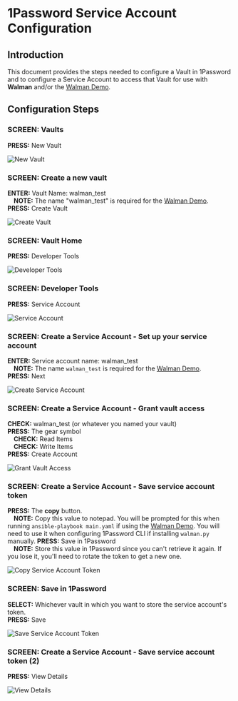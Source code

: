 # 1Password Service Account Configuration
## Introduction
This document provides the steps needed to configure a Vault in 1Password and to configure a Service Account to access that Vault for use with **Walman** and/or the [Walman Demo](https://github.com/twhalsema/walman/tree/main?tab=readme-ov-file#walman-demo).

## Configuration Steps

### SCREEN: Vaults
**PRESS:** New Vault  

![New Vault](/docimages/op_service_account/01_NewVault.png)

### SCREEN: Create a new vault
**ENTER:** Vault Name: walman_test  
    &emsp;**NOTE:** The name "walman_test" is required for the [Walman Demo](https://github.com/twhalsema/walman/tree/main?tab=readme-ov-file#walman-demo).  
**PRESS:** Create Vault  

![Create Vault](/docimages/op_service_account/02_VaultName.png)

### SCREEN: Vault Home
**PRESS:** Developer Tools  

![Developer Tools](/docimages/op_service_account/03_VaultHome.png)

### SCREEN: Developer Tools
**PRESS:** Service Account  

![Service Account](/docimages/op_service_account/04_DeveloperTools.png)

### SCREEN: Create a Service Account - Set up your service account
**ENTER:** Service account name: walman_test  
      &emsp;**NOTE:** The name `walman_test` is required for the [Walman Demo](https://github.com/twhalsema/walman/tree/main?tab=readme-ov-file#walman-demo).   
**PRESS:** Next  

![Create Service Account](/docimages/op_service_account/05_CreateServiceAccount.png)

### SCREEN: Create a Service Account - Grant vault access
**CHECK:** walman_test (or whatever you named your vault)  
**PRESS:** The gear symbol  
    &emsp;**CHECK:** Read Items  
    &emsp;**CHECK:** Write Items  
**PRESS:** Create Account  

![Grant Vault Access](/docimages/op_service_account/06_GrantVaultAccess.png)

### SCREEN: Create a Service Account - Save service account token
**PRESS:** The **copy** button.  
    &emsp;**NOTE:** Copy this value to notepad. You will be prompted for this when running `ansible-playbook main.yaml` if using the [Walman Demo](https://github.com/twhalsema/walman/tree/main?tab=readme-ov-file#walman-demo). You will need to use it when configuring 1Password CLI if installing `walman.py` manually.
**PRESS:** Save in 1Password  
    &emsp;**NOTE:** Store this value in 1Password since you can't retrieve it again. If you lose it, you'll need to rotate the token to get a new one.  

![Copy Service Account Token](/docimages/op_service_account/07_ServiceAccountToken.png)

### SCREEN: Save in 1Password
**SELECT:** Whichever vault in which you want to store the service account's token.  
**PRESS:** Save  

![Save Service Account Token](/docimages/op_service_account/08_SaveToken.png)

### SCREEN: Create a Service Account - Save service account token (2)
**PRESS:** View Details  

![View Details](/docimages/op_service_account/09_ViewDetails.png)
